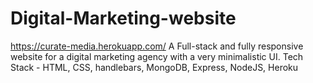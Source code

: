 # Digital-Marketing-website
https://curate-media.herokuapp.com/
A Full-stack and fully responsive website for a digital marketing agency with a very minimalistic UI.
Tech Stack - HTML, CSS, handlebars, MongoDB, Express, NodeJS, Heroku 
